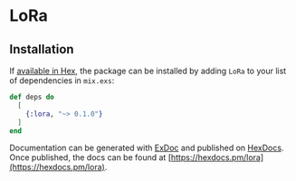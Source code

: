 # LoRa

## Installation

If [available in Hex](https://hex.pm/docs/publish), the package can be installed
by adding `LoRa` to your list of dependencies in `mix.exs`:

```elixir
def deps do
  [
    {:lora, "~> 0.1.0"}
  ]
end
```

Documentation can be generated with [ExDoc](https://github.com/elixir-lang/ex_doc)
and published on [HexDocs](https://hexdocs.pm). Once published, the docs can
be found at [https://hexdocs.pm/lora](https://hexdocs.pm/lora).

